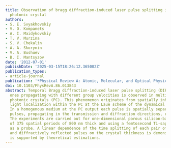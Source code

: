 ```yaml
---
title: Observation of bragg diffraction-induced laser pulse splitting in a linear
  photonic crystal
authors:
- S. E. Svyakhovskiy
- V. O. Kompanets
- A. I. Maidykovskiy
- T. V. Murzina
- S. V. Chekalin
- A. А. Skorynin
- V. A. Bushuev
- B. I. Mantsyzov
date: '2012-07-01'
publishDate: '2025-03-15T18:26:12.365002Z'
publication_types:
- article-journal
publication: '*Physical Review A: Atomic, Molecular, and Optical Physics*'
doi: 10.1103/PhysRevA.86.013843
abstract: Temporal Bragg diffraction-induced laser pulse splitting (DIPS) into two
  ones propagating with different group velocities is observed in multilayered linear
  photonic crystals (PC). This phenomenon originates from spatially inhomogeneous
  light localization within the PC at the Laue scheme of the dynamical Bragg diffraction.
  In a homogenous medium at the PC output each pulse is spatially separated into two
  pulses, propagating in the transmission and diffraction directions, respectively.
  The experiments are carried out for one-dimensional porous silicon-based PC consisting
  of 375 spatial periods of 800 nm thick and using a femtosecond Ti-sapphire laser
  as a probe. A linear dependence of the time splitting of each pair of transmitted
  and diffractively reflected pulses on the crystal thickness is demonstrated and
  is supported by theoretical estimations.
---
```

